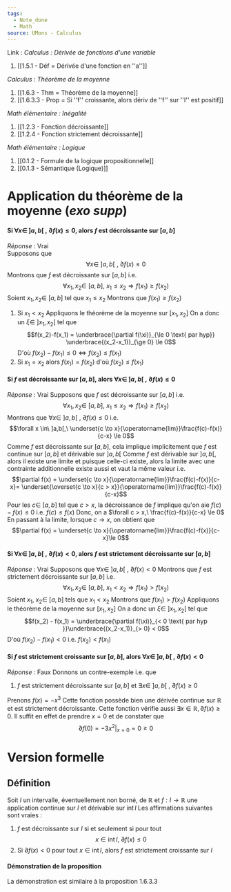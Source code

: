 ```yaml
---
tags:
  - Note_done
  - Math
source: UMons - Calculus
---
```


Link :
_Calculus : Dérivée de fonctions d'une variable_
1. [[1.5.1 - Déf = Dérivée d'une fonction en ''a'']]

_Calculus : Théorème de la moyenne_
1. [[1.6.3 - Thm = Théorème de la moyenne]]
2. [[1.6.3.3 - Prop = Si ''f'' croissante, alors dériv de ''f'' sur ''I'' est positif]]

_Math élémentaire : Inégalité_
1. [[1.2.3 - Fonction décroissante]]
2. [[1.2.4 - Fonction strictement décroissante]]

_Math élémentaire : Logique_
1. [[0.1.2 - Formule de la logique propositionnelle]]
2. [[0.1.3 - Sémantique (Logique)]]

# Application du théorème de la moyenne (_exo supp_)
#### Si $\forall x \in\ ]a,b[\ ,\ \partial f(x)\le0$, alors $f$ est décroissante sur $[a,b]$ 
_Réponse_ : Vrai
\
Supposons que $$\forall x \in\ ]a,b[\ ,\ \partial f(x)\le0$$Montrons que $f$ est décroissante sur $[a,b]$ i.e. $$\forall x_1, x_2 \in\ [a,b],\ x_1 \le x_2 \Rightarrow f(x_1) \ge f(x_2)$$ 
Soient $x_1, x_2 \in\ [a,b]$ tel que $x_1 \le x_2$ 
Montrons que $f(x_1) \ge f(x_2)$ 
1. Si $x_1 < x_2$ 
Appliquons le théorème de la moyenne sur $[x_1,x_2]$ 
On a donc un $\xi \in\ ]x_1, x_2[$ tel que $$f(x_2)-f(x_1) = \underbrace{\partial f(\xi)}_{\le 0 \text{ par hyp}} \underbrace{(x_2-x_1)}_{\ge 0} \le 0$$
D'où $f(x_2) - f(x_1) \le 0 \iff f(x_2) \le f(x_1)$ 
2. Si $x_1 = x_2$ 
alors $f(x_1) = f(x_2)$ d'où $f(x_2) \le f(x_1)$ 

#### Si $f$ est décroissante sur $[a,b]$, alors $\forall x \in\ ]a,b[\ ,\ \partial f(x)\le0$
_Réponse_ : Vrai
Supposons que $f$ est décroissante sur $[a,b]$ i.e. $$\forall x_1, x_2 \in\ [a,b],\ x_1 \le x_2 \Rightarrow f(x_1) \ge f(x_2)$$
Montrons que $\forall x \in\ ]a,b[\ ,\ \partial f(x)\le0$ i.e. $$\forall x \in\ ]a,b[,\ \underset{c \to x}{\operatorname{lim}}\frac{f(c)-f(x)}{c-x} \le 0$$
Comme $f$ est décroissante sur $[a,b]$, cela implique implicitement que $f$ est continue sur $[a,b]$ et dérivable sur $]a,b[$ 
Comme $f$ est dérivable sur $]a,b[$, alors il existe une limite et puisque celle-ci existe, alors la limite avec une contrainte additionnelle existe aussi et vaut la même valeur i.e. $$\partial f(x) = \underset{c \to x}{\operatorname{lim}}\frac{f(c)-f(x)}{c-x}= \underset{\overset{c \to x}{c > x}}{\operatorname{lim}}\frac{f(c)-f(x)}{c-x}$$
Pour les $c \in\ [a,b]$ tel que $c > x$, la décroissance de $f$ implique qu'on aie $f(c)-f(x) \le 0$ i.e. $f(c) \le f(x)$ 
Donc, on a $\forall c > x,\ \frac{f(c)-f(x)}{c-x} \le 0$ 
En passant à la limite, lorsque $c \to x$, on obtient que $$\partial f(x) = \underset{c \to x}{\operatorname{lim}}\frac{f(c)-f(x)}{c-x}\le 0$$

#### Si $\forall x \in\ ]a,b[\ ,\ \partial f(x)<0$, alors $f$ est strictement décroissante sur $[a,b]$ 
_Réponse_ : Vrai
Supposons que $\forall x \in\ ]a,b[\ ,\ \partial f(x)<0$
Montrons que $f$ est strictement décroissante sur $[a,b]$ i.e. $$\forall x_1, x_2 \in\ [a,b],\ x_1 < x_2 \Rightarrow f(x_1) > f(x_2)$$
Soient $x_1,\ x_2 \in\ [a,b]$ tels que $x_1 < x_2$ 
Montrons que $f(x_1) > f(x_2)$
Appliquons le théorème de la moyenne sur $[x_1, x_2]$
On a donc un $\xi \in\ ]x_1, x_2[$ tel que $$f(x_2) - f(x_1) = \underbrace{\partial f(\xi)}_{< 0 \text{ par hyp }}\underbrace{(x_2-x_1)}_{> 0} < 0$$
D'où $f(x_2) - f(x_1) < 0$ i.e. $f(x_2) < f(x_1)$ 

#### Si $f$ est strictement croissante sur $[a,b]$, alors $\forall x \in\ ]a,b[\ ,\ \partial f(x) < 0$
_Réponse_ : Faux
Donnons un contre-exemple i.e. que 
1. $f$ est strictement décroissante sur $[a,b]$ et $\exists x \in\ ]a,b[\ ,\ \partial f(x) \ge 0$ 

Prenons $f(x) = -x^3$
Cette fonction possède bien une dérivée continue sur $\mathbb{R}$ et est strictement décroissante.
Cette fonction vérifie aussi $∃x ∈ \mathbb{R}, ∂ f(x) \ge 0$. 
Il suffit en effet de prendre $x = 0$ et de constater que $$\left.\partial f(0) = -3x^2 \right|_{x=0} = 0 \ge0$$

# Version formelle
## Définition
Soit $I$ un intervalle, éventuellement non borné, de $\mathbb{R}$ et $f : I\to \mathbb{R}$ une application continue sur $I$ et dérivable sur $\operatorname{int}I$ 
Les affirmations suivantes sont vraies :
1. $f$ est décroissante sur $I$ si et seulement si pour tout $$x \in \operatorname{int}I,\ \partial f(x) \le 0$$ 
2. Si $\partial f(x) < 0$ pour tout $x \in \operatorname{int}I$, alors $f$ est strictement croissante sur $I$

#### Démonstration de la proposition
La démonstration est similaire à la proposition 1.6.3.3

